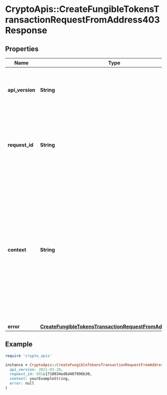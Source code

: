 # CryptoApis::CreateFungibleTokensTransactionRequestFromAddress403Response

## Properties

| Name | Type | Description | Notes |
| ---- | ---- | ----------- | ----- |
| **api_version** | **String** | Specifies the version of the API that incorporates this endpoint. |  |
| **request_id** | **String** | Defines the ID of the request. The &#x60;requestId&#x60; is generated by Crypto APIs and it&#39;s unique for every request. |  |
| **context** | **String** | In batch situations the user can use the context to correlate responses with requests. This property is present regardless of whether the response was successful or returned as an error. &#x60;context&#x60; is specified by the user. | [optional] |
| **error** | [**CreateFungibleTokensTransactionRequestFromAddressE403**](CreateFungibleTokensTransactionRequestFromAddressE403.md) |  |  |

## Example

```ruby
require 'crypto_apis'

instance = CryptoApis::CreateFungibleTokensTransactionRequestFromAddress403Response.new(
  api_version: 2021-03-20,
  request_id: 601c1710034ed6d407996b30,
  context: yourExampleString,
  error: null
)
```

